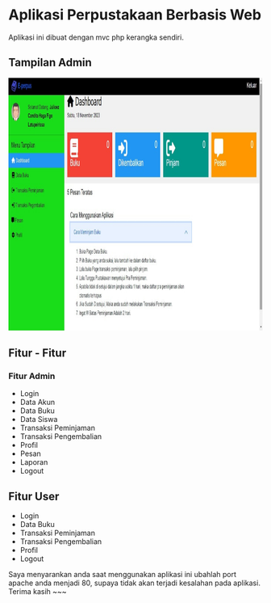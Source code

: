 # Aplikasi Perpustakaan Berbasis Web



Aplikasi ini dibuat dengan mvc php kerangka sendiri.
## Tampilan Admin
<img src="./Demo User.jpeg" width="100%" height="500" />


## Fitur - Fitur
### Fitur Admin
- Login
- Data Akun
- Data Buku
- Data Siswa
- Transaksi Peminjaman
- Transaksi Pengembalian
- Profil
- Pesan
- Laporan
- Logout
## Fitur User
- Login
- Data Buku
- Transaksi Peminjaman 
- Transaksi Pengembalian
- Profil
- Logout

Saya menyarankan anda saat menggunakan aplikasi ini ubahlah port apache anda
menjadi 80, supaya tidak akan terjadi kesalahan pada aplikasi. Terima kasih ~~~
